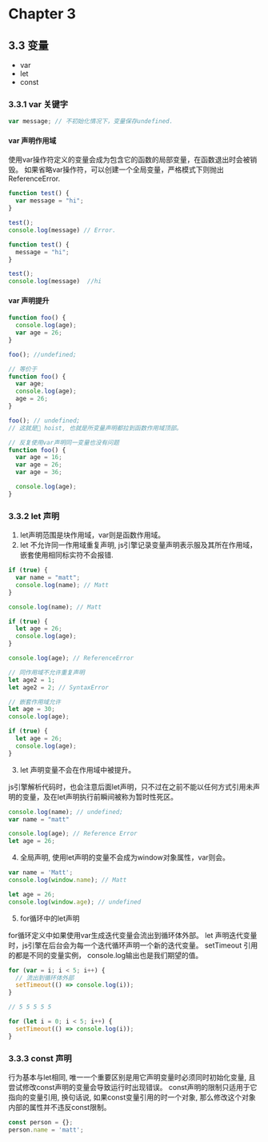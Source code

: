 # Chapter 3

## 3.3 变量
- var
- let
- const

### 3.3.1 var 关键字
```javascript
var message; // 不初始化情况下，变量保存undefined.
```

#### var 声明作用域

使用var操作符定义的变量会成为包含它的函数的局部变量，在函数退出时会被销毁。
如果省略var操作符，可以创建一个全局变量，严格模式下则抛出ReferenceError.

```javascript
function test() {
  var message = "hi";
}

test();
console.log(message) // Error.

function test() {
  message = "hi";
}

test();
console.log(message)  //hi
```

#### var 声明提升

```javascript
function foo() {
  console.log(age);
  var age = 26;
}

foo(); //undefined;

// 等价于
function foo() {
  var age;
  console.log(age);
  age = 26;
}

foo(); // undefined;
// 这就是 hoist, 也就是所变量声明都拉到函数作用域顶部。

// 反复使用var声明同一变量也没有问题
function foo() {
  var age = 16;
  var age = 26;
  var age = 36;

  console.log(age);
}
```

### 3.3.2 let 声明

1. let声明范围是块作用域，var则是函数作用域。
2. let 不允许同一作用域重复声明, js引擎记录变量声明表示服及其所在作用域，嵌套使用相同标实符不会报错.

```javascript
if (true) {
  var name = "matt";
  console.log(name); // Matt
}

console.log(name); // Matt

if (true) {
  let age = 26;
  console.log(age);
}

console.log(age); // ReferenceError

// 同作用域不允许重复声明
let age2 = 1;
let age2 = 2; // SyntaxError

// 嵌套作用域允许
let age = 30;
console.log(age);

if (true) {
  let age = 26;
  console.log(age);
}
```
3. let 声明变量不会在作用域中被提升。

js引擎解析代码时，也会注意后面let声明，只不过在之前不能以任何方式引用未声明的变量，及在let声明执行前瞬间被称为暂时性死区。
```javascript
console.log(name); // undefined;
var name = "matt" 

console.log(age); // Reference Error
let age = 26;
```

4. 全局声明, 使用let声明的变量不会成为window对象属性，var则会。
```javascript
var name = 'Matt';
console.log(window.name); // Matt

let age = 26;
console.log(window.age); // undefined
```

5. for循环中的let声明

for循环定义中如果使用var生成迭代变量会流出到循环体外部。
let 声明迭代变量时，js引擎在后台会为每一个迭代循环声明一个新的迭代变量。
setTimeout 引用的都是不同的变量实例， console.log输出也是我们期望的值。
```javascript
for (var = i; i < 5; i++) {
  // 流出到循环体外部
  setTimeout(() => console.log(i));
}

// 5 5 5 5 5

for (let i = 0; i < 5; i++) {
  setTimeout(() => console.log(i));
}
```
### 3.3.3 const 声明
行为基本与let相同, 唯一一个重要区别是用它声明变量时必须同时初始化变量, 且尝试修改const声明的变量会导致运行时出现错误。
const声明的限制只适用于它指向的变量引用, 换句话说, 如果const变量引用的时一个对象, 那么修改这个对象内部的属性并不违反const限制。

```javascript
const person = {};
person.name = 'matt';
```

